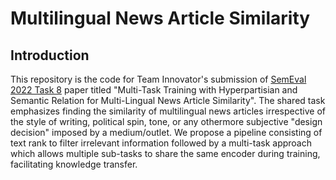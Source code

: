 # Multilingual News Article Similarity
## Introduction
This repository is the code for Team Innovator's submission of [SemEval 2022 Task 8](https://competitions.codalab.org/competitions/33835) paper titled "Multi-Task Training with Hyperpartisian and Semantic Relation for Multi-Lingual News Article Similarity". The shared task emphasizes finding the similarity of multilingual news articles irrespective of the style of writing, political spin, tone, or any othermore subjective "design decision" imposed by a medium/outlet. We propose a pipeline consisting of text rank to filter irrelevant information followed by a multi-task approach which allows multiple sub-tasks to share the same encoder during training, facilitating knowledge transfer. 
